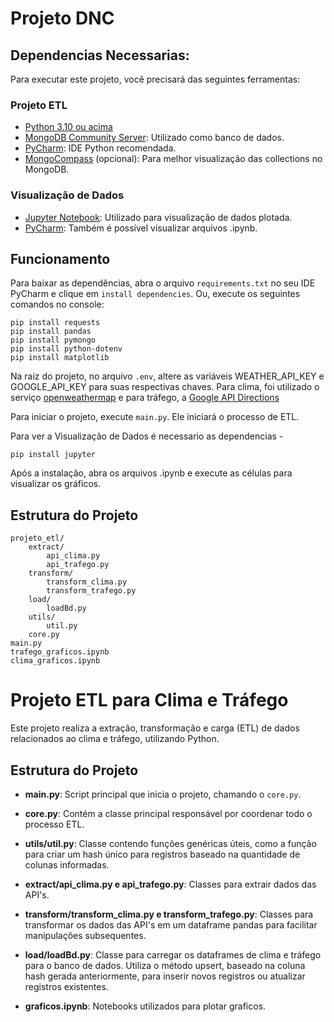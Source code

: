 # Projeto DNC

## Dependencias Necessarias:
Para executar este projeto, você precisará das seguintes ferramentas:
### Projeto ETL
- [Python 3.10 ou acima](https://www.python.org/downloads/release/python-3100/)
- [MongoDB Community Server](https://www.mongodb.com/try/download/community): Utilizado como banco de dados.
- [PyCharm](https://www.jetbrains.com/pt-br/pycharm/): IDE Python recomendada.
- [MongoCompass](https://www.mongodb.com/pt-br/products/tools/compass) (opcional): Para melhor visualização das collections no MongoDB.
### Visualização de Dados
- [Jupyter Notebook](https://jupyter.org/): Utilizado para visualização de dados plotada.
- [PyCharm](https://www.jetbrains.com/pt-br/pycharm/): Também é possível visualizar arquivos .ipynb.

## Funcionamento

Para baixar as dependências, abra o arquivo `requirements.txt` no seu IDE PyCharm e clique em `install dependencies`. Ou, execute os seguintes comandos no console:
```plaintext
pip install requests
pip install pandas
pip install pymongo
pip install python-dotenv
pip install matplotlib
```
Na raiz do projeto, no arquivo `.env`, altere as variáveis WEATHER_API_KEY e GOOGLE_API_KEY para suas respectivas chaves. Para clima, foi utilizado o serviço  [openweathermap](https://openweathermap.org/api) e para tráfego, a [Google API Directions](https://developers.google.com/maps/documentation/directions/overview?hl=pt-br)

Para iniciar o projeto, execute `main.py`. Ele iniciará o processo de ETL.

Para ver a Visualização de Dados é necessario as dependencias -
```plaintext
pip install jupyter
```
Após a instalação, abra os arquivos .ipynb e execute as células para visualizar os gráficos.


## Estrutura do Projeto

```plaintext
projeto_etl/
    extract/
        api_clima.py
        api_trafego.py
    transform/
        transform_clima.py
        transform_trafego.py
    load/
        loadBd.py
    utils/
        util.py
    core.py
main.py
trafego_graficos.ipynb
clima_graficos.ipynb

```

# Projeto ETL para Clima e Tráfego

Este projeto realiza a extração, transformação e carga (ETL) de dados relacionados ao clima e tráfego, utilizando Python.

## Estrutura do Projeto

- **main.py**: Script principal que inicia o projeto, chamando o `core.py`.

- **core.py**: Contém a classe principal responsável por coordenar todo o processo ETL.

- **utils/util.py**: Classe contendo funções genéricas úteis, como a função para criar um hash único para registros baseado na quantidade de colunas informadas.

- **extract/api_clima.py e api_trafego.py**: Classes para extrair dados das API's.

- **transform/transform_clima.py e transform_trafego.py**: Classes para transformar os dados das API's em um dataframe pandas para facilitar manipulações subsequentes.

- **load/loadBd.py**: Classe para carregar os dataframes de clima e tráfego para o banco de dados. Utiliza o método upsert, baseado na coluna hash gerada anteriormente, para inserir novos registros ou atualizar registros existentes.

- **graficos.ipynb**: Notebooks utilizados para plotar graficos. 




